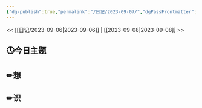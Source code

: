 ```yaml
---
{"dg-publish":true,"permalink":"/日记/2023-09-07/","dgPassFrontmatter":true}
---
```


<< [[日记/2023-09-06\|2023-09-06]] | [[2023-09-08\|2023-09-08]] >>
## 🕓今日主题


## ✏想

## ✏识